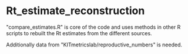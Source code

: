 # Rt_estimate_reconstruction

"compare_estimates.R" is core of the code and uses methods in other R scripts to rebuilt the Rt estimates from the different sources.

Additionally data from "KITmetricslab/reproductive_numbers" is needed.
